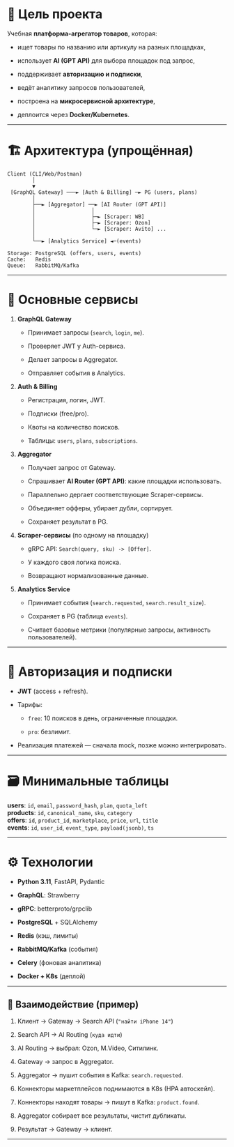 # 🎯 Цель проекта

Учебная **платформа-агрегатор товаров**, которая:

- ищет товары по названию или артикулу на разных площадках,
    
- использует **AI (GPT API)** для выбора площадок под запрос,
    
- поддерживает **авторизацию и подписки**,
    
- ведёт аналитику запросов пользователей,
    
- построена на **микросервисной архитектуре**,
    
- деплоится через **Docker/Kubernetes**.
    

---

# 🏗 Архитектура (упрощённая)

```
Client (CLI/Web/Postman)
        │
        ▼
 [GraphQL Gateway] ───► [Auth & Billing] ─► PG (users, plans)
        │
        ├──► [Aggregator] ──► [AI Router (GPT API)]
        │                  │
        │                  ├─► [Scraper: WB]
        │                  ├─► [Scraper: Ozon]
        │                  └─► [Scraper: Avito] ...
        │
        └──► [Analytics Service] ◄─(events)
        
Storage: PostgreSQL (offers, users, events)  
Cache:   Redis  
Queue:   RabbitMQ/Kafka  
```

---

# 🔩 Основные сервисы

1. **GraphQL Gateway**
    
    - Принимает запросы (`search`, `login`, `me`).
        
    - Проверяет JWT у Auth-сервиса.
        
    - Делает запросы в Aggregator.
        
    - Отправляет события в Analytics.
        
2. **Auth & Billing**
    
    - Регистрация, логин, JWT.
        
    - Подписки (free/pro).
        
    - Квоты на количество поисков.
        
    - Таблицы: `users`, `plans`, `subscriptions`.
        
3. **Aggregator**
    
    - Получает запрос от Gateway.
        
    - Спрашивает **AI Router (GPT API)**: какие площадки использовать.
        
    - Параллельно дергает соответствующие Scraper-сервисы.
        
    - Объединяет офферы, убирает дубли, сортирует.
        
    - Сохраняет результат в PG.
        
4. **Scraper-сервисы** (по одному на площадку)
    
    - gRPC API: `Search(query, sku) -> [Offer]`.
        
    - У каждого своя логика поиска.
        
    - Возвращают нормализованные данные.
        
5. **Analytics Service**
    
    - Принимает события (`search.requested`, `search.result_size`).
        
    - Сохраняет в PG (таблица `events`).
        
    - Считает базовые метрики (популярные запросы, активность пользователей).
        

---

# 🔐 Авторизация и подписки

- **JWT** (access + refresh).
    
- Тарифы:
    
    - `free`: 10 поисков в день, ограниченные площадки.
        
    - `pro`: безлимит.
        
- Реализация платежей — сначала mock, позже можно интегрировать.
    

---

# 🗃 Минимальные таблицы

**users**: `id`, `email`, `password_hash`, `plan`, `quota_left`  
**products**: `id`, `canonical_name`, `sku`, `category`  
**offers**: `id`, `product_id`, `marketplace`, `price`, `url`, `title`  
**events**: `id`, `user_id`, `event_type`, `payload(jsonb)`, `ts`

---

# ⚙️ Технологии

- **Python 3.11**, FastAPI, Pydantic
    
- **GraphQL**: Strawberry
    
- **gRPC**: betterproto/grpclib
    
- **PostgreSQL** + SQLAlchemy
    
- **Redis** (кэш, лимиты)
    
- **RabbitMQ/Kafka** (события)
    
- **Celery** (фоновая аналитика)
    
- **Docker + K8s** (деплой)
    


---

## 🔗 Взаимодействие (пример)

1. Клиент → Gateway → Search API (`"найти iPhone 14"`)
    
2. Search API → AI Routing (`куда идти`)
    
3. AI Routing → выбрал: Ozon, M.Video, Ситилинк.
    
4. Gateway → запрос в Aggregator.
    
5. Aggregator → пушит события в Kafka: `search.requested`.
    
6. Коннекторы маркетплейсов поднимаются в K8s (HPA автоскейл).
    
7. Коннекторы находят товары → пишут в Kafka: `product.found`.
    
8. Aggregator собирает все результаты, чистит дубликаты.
    
9. Результат → Gateway → клиент.

___ 
